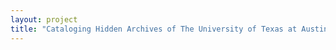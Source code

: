 ```yaml
--- 
layout: project 
title: "Cataloging Hidden Archives of The University of Texas at Austin Vertebrate Paleontology Laboratory" 
---
```




